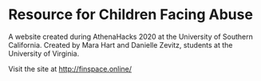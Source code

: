 # Resource for Children Facing Abuse
A website created during AthenaHacks 2020 at the University of Southern California.
Created by Mara Hart and Danielle Zevitz, students at the University of Virginia.

Visit the site at http://finspace.online/
